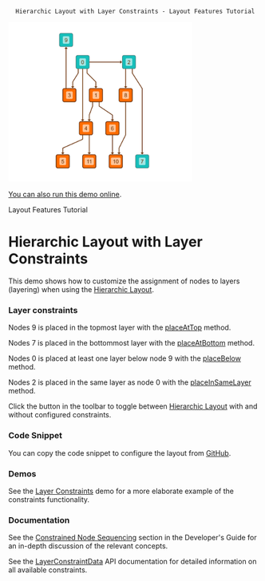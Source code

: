 #

      Hierarchic Layout with Layer Constraints - Layout Features Tutorial

<img src="../../resources/image/tutorial4hierarchiclayerconstraints.png" alt="demo-thumbnail" height="320"/>

[You can also run this demo online](https://live.yworks.com/demos/04-tutorial-layout-features/hierarchic-layer-constraints/index.html).

Layout Features Tutorial

# Hierarchic Layout with Layer Constraints

This demo shows how to customize the assignment of nodes to layers (layering) when using the [Hierarchic Layout](https://docs.yworks.com/yfileshtml/#/api/HierarchicLayout).

### Layer constraints

Nodes 9 is placed in the topmost layer with the [placeAtTop](https://docs.yworks.com/yfileshtml/#/api/LayerConstraintData#placeAtTop) method.

Nodes 7 is placed in the bottommost layer with the [placeAtBottom](https://docs.yworks.com/yfileshtml/#/api/LayerConstraintData#placeAtBottom) method.

Nodes 0 is placed at least one layer below node 9 with the [placeBelow](https://docs.yworks.com/yfileshtml/#/api/LayerConstraintData#placeBelow) method.

Nodes 2 is placed in the same layer as node 0 with the [placeInSameLayer](https://docs.yworks.com/yfileshtml/#/api/LayerConstraintData#placeInSameLayer) method.

Click the button in the toolbar to toggle between [Hierarchic Layout](https://docs.yworks.com/yfileshtml/#/api/HierarchicLayout) with and without configured constraints.

### Code Snippet

You can copy the code snippet to configure the layout from [GitHub](https://github.com/yWorks/yfiles-for-html-demos/blob/master/demos/04-tutorial-layout-features/hierarchic-layer-constraints/HierarchicLayerConstraints.ts).

### Demos

See the [Layer Constraints](../../layout/layerconstraints/index.html) demo for a more elaborate example of the constraints functionality.

### Documentation

See the [Constrained Node Sequencing](https://docs.yworks.com/yfileshtml/#/dguide/hierarchical_layout#hierarchical_layout-constrained_layer_assignment) section in the Developer's Guide for an in-depth discussion of the relevant concepts.

See the [LayerConstraintData](https://docs.yworks.com/yfileshtml/#/api/LayerConstraintData) API documentation for detailed information on all available constraints.
